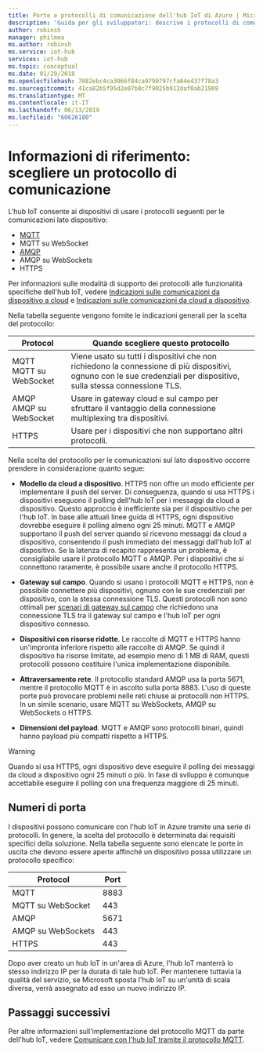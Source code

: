 ```yaml
---
title: Porte e protocolli di comunicazione dell'hub IoT di Azure | Microsoft Docs
description: 'Guida per gli sviluppatori: descrive i protocolli di comunicazione supportati per le comunicazioni da dispositivo a cloud e da cloud a dispositivo e i numeri di porta che devono essere aperti.'
author: robinsh
manager: philmea
ms.author: robinsh
ms.service: iot-hub
services: iot-hub
ms.topic: conceptual
ms.date: 01/29/2018
ms.openlocfilehash: 7082ebc4ca3066f84ca9790797cfa04e437f78a3
ms.sourcegitcommit: 41ca82b5f95d2e07b0c7f9025b912daf0ab21909
ms.translationtype: MT
ms.contentlocale: it-IT
ms.lasthandoff: 06/13/2019
ms.locfileid: "60626180"
---
```

# <a name="reference---choose-a-communication-protocol"></a>Informazioni di riferimento: scegliere un protocollo di comunicazione

L'hub IoT consente ai dispositivi di usare i protocolli seguenti per le comunicazioni lato dispositivo:

* [MQTT](https://docs.oasis-open.org/mqtt/mqtt/v3.1.1/mqtt-v3.1.1.pdf)
* MQTT su WebSocket
* [AMQP](https://docs.oasis-open.org/amqp/core/v1.0/os/amqp-core-complete-v1.0-os.pdf)
* AMQP su WebSockets
* HTTPS

Per informazioni sulle modalità di supporto dei protocolli alle funzionalità specifiche dell'hub IoT, vedere [Indicazioni sulle comunicazioni da dispositivo a cloud](iot-hub-devguide-d2c-guidance.md) e [Indicazioni sulle comunicazioni da cloud a dispositivo](iot-hub-devguide-c2d-guidance.md).

Nella tabella seguente vengono fornite le indicazioni generali per la scelta del protocollo:

| Protocol | Quando scegliere questo protocollo |
| --- | --- |
| MQTT <br> MQTT su WebSocket |Viene usato su tutti i dispositivi che non richiedono la connessione di più dispositivi, ognuno con le sue credenziali per dispositivo, sulla stessa connessione TLS. |
| AMQP <br> AMQP su WebSocket |Usare in gateway cloud e sul campo per sfruttare il vantaggio della connessione multiplexing tra dispositivi. |
| HTTPS |Usare per i dispositivi che non supportano altri protocolli. |

Nella scelta del protocollo per le comunicazioni sul lato dispositivo occorre prendere in considerazione quanto segue:

* **Modello da cloud a dispositivo**. HTTPS non offre un modo efficiente per implementare il push del server. Di conseguenza, quando si usa HTTPS i dispositivi eseguono il polling dell'hub IoT per i messaggi da cloud a dispositivo. Questo approccio è inefficiente sia per il dispositivo che per l'hub IoT. In base alle attuali linee guida di HTTPS, ogni dispositivo dovrebbe eseguire il polling almeno ogni 25 minuti. MQTT e AMQP supportano il push del server quando si ricevono messaggi da cloud a dispositivo, consentendo il push immediato dei messaggi dall'hub IoT al dispositivo. Se la latenza di recapito rappresenta un problema, è consigliabile usare il protocollo MQTT o AMQP. Per i dispositivi che si connettono raramente, è possibile usare anche il protocollo HTTPS.

* **Gateway sul campo**. Quando si usano i protocolli MQTT e HTTPS, non è possibile connettere più dispositivi, ognuno con le sue credenziali per dispositivo, con la stessa connessione TLS. Questi protocolli non sono ottimali per [scenari di gateway sul campo](iot-hub-devguide-endpoints.md#field-gateways) che richiedono una connessione TLS tra il gateway sul campo e l'hub IoT per ogni dispositivo connesso.

* **Dispositivi con risorse ridotte**. Le raccolte di MQTT e HTTPS hanno un'impronta inferiore rispetto alle raccolte di AMQP. Se quindi il dispositivo ha risorse limitate, ad esempio meno di 1 MB di RAM, questi protocolli possono costituire l'unica implementazione disponibile.

* **Attraversamento rete**. Il protocollo standard AMQP usa la porta 5671, mentre il protocollo MQTT è in ascolto sulla porta 8883. L'uso di queste porte può provocare problemi nelle reti chiuse ai protocolli non HTTPS. In un simile scenario, usare MQTT su WebSockets, AMQP su WebSockets o HTTPS.

* **Dimensioni del payload**. MQTT e AMQP sono protocolli binari, quindi hanno payload più compatti rispetto a HTTPS.

> [!WARNING]
> Quando si usa HTTPS, ogni dispositivo deve eseguire il polling dei messaggi da cloud a dispositivo ogni 25 minuti o più. In fase di sviluppo è comunque accettabile eseguire il polling con una frequenza maggiore di 25 minuti.

## <a name="port-numbers"></a>Numeri di porta

I dispositivi possono comunicare con l'hub IoT in Azure tramite una serie di protocolli. In genere, la scelta del protocollo è determinata dai requisiti specifici della soluzione. Nella tabella seguente sono elencate le porte in uscita che devono essere aperte affinché un dispositivo possa utilizzare un protocollo specifico:

| Protocol | Port |
| --- | --- |
| MQTT |8883 |
| MQTT su WebSocket |443 |
| AMQP |5671 |
| AMQP su WebSockets |443 |
| HTTPS |443 |

Dopo aver creato un hub IoT in un'area di Azure, l'hub IoT manterrà lo stesso indirizzo IP per la durata di tale hub IoT. Per mantenere tuttavia la qualità del servizio, se Microsoft sposta l'hub IoT su un'unità di scala diversa, verrà assegnato ad esso un nuovo indirizzo IP.

## <a name="next-steps"></a>Passaggi successivi

Per altre informazioni sull'implementazione del protocollo MQTT da parte dell'hub IoT, vedere [Comunicare con l'hub IoT tramite il protocollo MQTT](iot-hub-mqtt-support.md).
